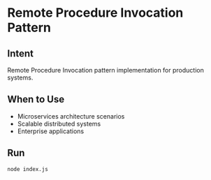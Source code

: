 # Remote Procedure Invocation Pattern

## Intent
Remote Procedure Invocation pattern implementation for production systems.

## When to Use
- Microservices architecture scenarios
- Scalable distributed systems
- Enterprise applications

## Run
```bash
node index.js
```
